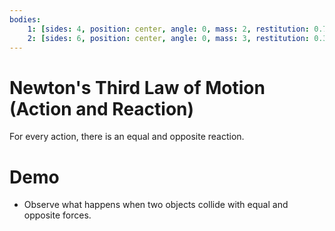 ```yaml
---
bodies:
    1: [sides: 4, position: center, angle: 0, mass: 2, restitution: 0.7]
    2: [sides: 6, position: center, angle: 0, mass: 3, restitution: 0.3]
---
```


# Newton's Third Law of Motion (Action and Reaction)

For every action, there is an equal and opposite reaction.

# Demo
- Observe what happens when two objects collide with equal and opposite forces.

